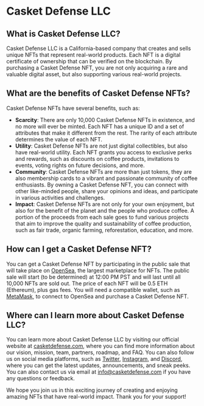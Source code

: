 # Casket Defense LLC

## What is Casket Defense LLC?

Casket Defense LLC is a California-based company that creates and sells unique NFTs that represent real-world products. Each NFT is a digital certificate of ownership that can be verified on the blockchain. By purchasing a Casket Defense NFT, you are not only acquiring a rare and valuable digital asset, but also supporting various real-world projects.

## What are the benefits of Casket Defense NFTs?

Casket Defense NFTs have several benefits, such as:

- **Scarcity**: There are only 10,000 Casket Defense NFTs in existence, and no more will ever be minted. Each NFT has a unique ID and a set of attributes that make it different from the rest. The rarity of each attribute determines the value of each NFT.
- **Utility**: Casket Defense NFTs are not just digital collectibles, but also have real-world utility. Each NFT grants you access to exclusive perks and rewards, such as discounts on coffee products, invitations to events, voting rights on future decisions, and more.
- **Community**: Casket Defense NFTs are more than just tokens, they are also membership cards to a vibrant and passionate community of coffee enthusiasts. By owning a Casket Defense NFT, you can connect with other like-minded people, share your opinions and ideas, and participate in various activities and challenges.
- **Impact**: Casket Defense NFTs are not only for your own enjoyment, but also for the benefit of the planet and the people who produce coffee. A portion of the proceeds from each sale goes to fund various projects that aim to improve the quality and sustainability of coffee production, such as fair trade, organic farming, reforestation, education, and more.

## How can I get a Casket Defense NFT?

You can get a Casket Defense NFT by participating in the public sale that will take place on [OpenSea](^1^), the largest marketplace for NFTs. The public sale will start (to be determined) at 12:00 PM PST and will last until all 10,000 NFTs are sold out. The price of each NFT will be 0.5 ETH (Ethereum), plus gas fees. You will need a compatible wallet, such as [MetaMask](^2^), to connect to OpenSea and purchase a Casket Defense NFT.

## Where can I learn more about Casket Defense LLC?

You can learn more about Casket Defense LLC by visiting our official website at [casketdefense.com](^3^), where you can find more information about our vision, mission, team, partners, roadmap, and FAQ. You can also follow us on social media platforms, such as [Twitter](^4^), [Instagram](^5^), and [Discord](^6^), where you can get the latest updates, announcements, and sneak peeks. You can also contact us via email at [info@casketdefense.com](^7^) if you have any questions or feedback.

We hope you join us in this exciting journey of creating and enjoying amazing NFTs that have real-world impact. Thank you for your support!